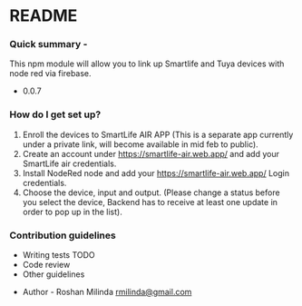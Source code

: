 # README

### Quick summary -

This npm module will allow you to link up Smartlife and Tuya devices with node red via firebase.

- 0.0.7

### How do I get set up?

1. Enroll the devices to SmartLife AIR APP (This is a separate app currently under a private link, will become available in mid feb to public).
2. Create an account under https://smartlife-air.web.app/ and add your SmartLife air credentials.
3. Install NodeRed node and add your https://smartlife-air.web.app/ Login credentials.
4. Choose the device, input and output. (Please change a status before you select the device, Backend has to receive at least one update in order to pop up in the list).

### Contribution guidelines

- Writing tests TODO
- Code review
- Other guidelines

* Author - Roshan Milinda rmilinda@gmail.com

